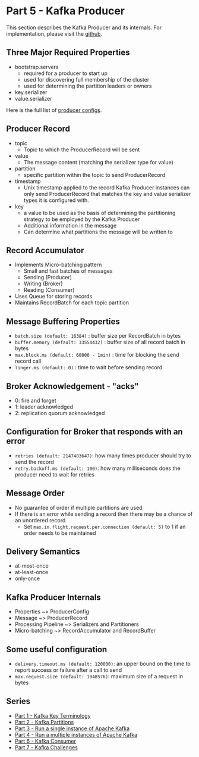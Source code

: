 # Part 5 - Kafka Producer

This section describes the Kafka Producer and its internals.
For implementation, please visit the [github](https://github.com/ashimjk/apache-kafka-series/tree/master/kafka-client).

## Three Major Required Properties
- bootstrap.servers
  - required for a producer to start up
  - used for discovering full membership of the cluster
  - used for determining the partition leaders or owners
- key.serializer
- value.serializer

Here is the full list of [producer configs](https://kafka.apache.org/documentation/#producerconfigs).

## Producer Record
- topic
  - Topic to which the ProducerRecord will be sent
- value
  - The message content (matching the serializer type for value)
- partition
  - specific partition within the topic to send ProducerRecord
- timestamp
  - Unix timestamp applied to the record
    Kafka Producer instances can only send ProducerRecord that matches the key and value serializer types it is configured with.
- key
  - a value to be used as the basis of determining the partitioning strategy to be employed by the Kafka Producer
  - Additional information in the message
  - Can determine what partitions the message will be written to

## Record Accumulator
- Implements Micro-batching pattern
  - Small and fast batches of messages
  - Sending (Producer)
  - Writing (Broker)
  - Reading (Consumer)
- Uses Queue for storing records
- Maintains RecordBatch for each topic partition

## Message Buffering Properties
- `batch.size (default: 16384)` : buffer size per RecordBatch in bytes
- `buffer.memory (default: 33554432)` : buffer size of all record batch in bytes
- `max.block.ms (default: 60000 - 1min)` : time for blocking the send record call
- `linger.ms (default: 0)` : time to wait before sending record

## Broker Acknowledgement - "acks"
- 0: fire and forget
- 1: leader acknowledged
- 2: replication quorum acknowledged

## Configuration for Broker that responds with an error
- `retries (default: 2147483647)`: how many times producer should try to send the record
- `retry.backoff.ms (default: 100)`: how many milliseconds does the producer need to wait for retries

## Message Order
- No guarantee of order if multiple partitions are used
- If there is an error while sending a record then there may be a chance of an unordered record
  - Set `max.in.flight.request.per.connection (default: 5)` to 1 if an order needs to be maintained

## Delivery Semantics
- at-most-once
- at-least-once
- only-once

## Kafka Producer Internals
- Properties ~> ProducerConfig
- Message ~> ProducerRecord
- Processing Pipeline ~> Serializers and Partitioners
- Micro-batching ~> RecordAccumulator and RecordBuffer

## Some useful configuration
- `delivery.timeout.ms (default: 120000)`: an upper bound on the time to report success or failure after a call to send
- `max.request.size (default: 1048576)`: maximum size of a request in bytes

## Series
- [Part 1 - Kafka Key Terminology](kafka-key-terms.md)
- [Part 2 - Kafka Partitions](kafka-partitions.md)
- [Part 3 - Run a single instance of Apache Kafka](kafka-single-instance.md)
- [Part 4 - Run a multiple instances of Apache Kafka](kafka-multiple-instance.md)
- [Part 6 - Kafka Consumer](kafka-consumer.md)
- [Part 7 - Kafka Challenges](kafka-challenges.md)
